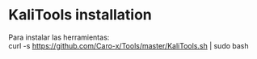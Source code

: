 # KaliTools installation 
Para instalar las herramientas:   
curl -s https://github.com/Caro-x/Tools/master/KaliTools.sh | sudo bash
